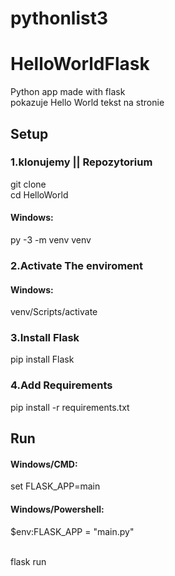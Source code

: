 # pythonlist3
# HelloWorldFlask
Python app made with flask<br/>
pokazuje Hello World tekst na stronie
<h2>Setup</h2>
<h3>1.klonujemy || Repozytorium</h3>
git clone  <br/>
cd HelloWorld
<h4>Windows:</h4>
py -3 -m venv venv
<h3>2.Activate The enviroment</h3>
<h4>Windows:</h4>
venv/Scripts/activate
<h3>3.Install Flask</h3>
pip install Flask
<h3>4.Add Requirements</h3>
pip install -r requirements.txt
<h2>Run</h2>
<h4>Windows/CMD:</h4>
set FLASK_APP=main<br/>
<h4>Windows/Powershell:</h4>
$env:FLASK_APP = "main.py"<br/><br/>

flask run
